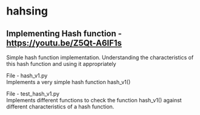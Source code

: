 # hahsing

## Implementing Hash function - https://youtu.be/Z5Qt-A6IF1s  

Simple hash function implementation. Understanding the characteristics of this hash function and using it appropriately  

File - hash_v1.py  
Implements a very simple hash function hash_v1()  

File - test_hash_v1.py   
Implements different functions to check the function hash_v1() against different characteristics of a hash function.  
